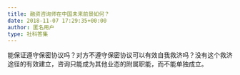 ```yaml
---
title: 融资咨询师在中国未来前景如何？
date: 2018-11-07 17:29:35+00:00
author: 匿名用户
type: 社科答集
---
```

能保证遵守保密协议吗？对方不遵守保密协议可以有效自我救济吗？没有这个救济途径的有效建立，咨询只能成为其他业态的附属职能，而不能单独成立。


